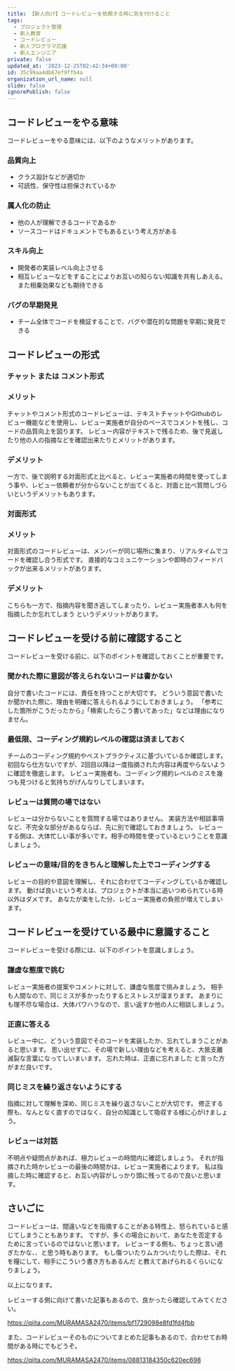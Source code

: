 ```yaml
---
title: 【新人向け】コードレビューを依頼する時に気を付けること
tags:
  - プロジェクト管理
  - 新人教育
  - コードレビュー
  - 新人プログラマ応援
  - 新人エンジニア
private: false
updated_at: '2023-12-25T02:42:34+09:00'
id: 35c99aa4db67ef9ffb4a
organization_url_name: null
slide: false
ignorePublish: false
---
```


## コードレビューをやる意味

コードレビューをやる意味には、以下のようなメリットがあります。

### 品質向上
- クラス設計などが適切か
- 可読性、保守性は担保されているか

### 属人化の防止
- 他の人が理解できるコードであるか
- ソースコードはドキュメントでもあるという考え方がある

### スキル向上
- 開発者の実装レベル向上させる
- 相互レビューなどをすることによりお互いの知らない知識を共有しあえる。また相乗効果なども期待できる

### バグの早期発見
- チーム全体でコードを検証することで、バグや潜在的な問題を早期に発見できる

## コードレビューの形式

### チャット または コメント形式

### メリット

チャットやコメント形式のコードレビューは、テキストチャットやGithubのレビュー機能などを使用し、レビュー実施者が自分のペースでコメントを残し、コードの品質向上を図ります。
レビュー内容がテキストで残るため、後で見返したり他の人の指摘などを確認出来たりとメリットがあります。

### デメリット

一方で、後で説明する対面形式と比べると、レビュー実施者の時間を使ってしまう事や、レビュー依頼者が分からないことが出てくると、対面と比べ質問しづらいというデメリットもあります。

### 対面形式

### メリット

対面形式のコードレビューは、メンバーが同じ場所に集まり、リアルタイムでコードを確認し合う形式です。
直接的なコミュニケーションや即時のフィードバックが出来るメリットがあります。

### デメリット

こちらも一方で、指摘内容を聞き逃してしまったり、レビュー実施者本人も何を指摘したか忘れてしまう というデメリットがあります。

## コードレビューを受ける前に確認すること

コードレビューを受ける前に、以下のポイントを確認しておくことが重要です。

### 聞かれた際に意図が答えられないコードは書かない

 自分で書いたコードには、責任を持つことが大切です。
 どういう意図で書いたか聞かれた際に、理由を明確に答えられるようにしておきましょう。
 「参考にした箇所がこうだったから」「検索したらこう書いてあった」などは理由になりません。

### 最低限、コーディング規約レベルの確認は済ましておく

 チームのコーディング規約やベストプラクティスに基づいているか確認します。
 初回なら仕方ないですが、2回目以降は一度指摘された内容は再度やらないように確認を徹底します。
 レビュー実施者も、コーディング規約レベルのミスを幾つも見つけると気持ちがげんなりしてしまいます。

### レビューは質問の場ではない

 レビューは分からないことを質問する場ではありません。
 実装方法や相談事項など、不完全な部分があるならば、先に別で確認しておきましょう。
 レビューする側は、大体忙しい事が多いです。相手の時間を使っているということを意識しましょう。

### レビューの意味/目的をきちんと理解した上でコーディングする

 レビューの目的や意図を理解し、それに合わせてコーディングしているか確認します。
 動けば良いという考えは、プロジェクトが本当に追いつめられている時以外はダメです。
 あなたが楽をした分、レビュー実施者の負担が増えてしまいます。

## コードレビューを受けている最中に意識すること

コードレビューを受ける際には、以下のポイントを意識しましょう。

### 謙虚な態度で挑む

 レビュー実施者の提案やコメントに対して、謙虚な態度で挑みましょう。
 相手も人間なので、同じミスが多かったりするとストレスが溜まります。
 あまりにも理不尽な場合は、大体パワハラなので、言い返すか他の人に相談しましょう。

### 正直に答える

 レビュー中に、どういう意図でそのコードを実装したか、忘れてしまうことがあると思います。
 思い出せずに、その場で新しい理由などを考えると、大抵支離滅裂な言葉になってしいまいます。
 忘れた時は、正直に忘れました と言った方がまだ良いです。

### 同じミスを繰り返さないようにする

 指摘に対して理解を深め、同じミスを繰り返さないことが大切です。
 修正する際も、なんとなく直すのではなく、自分の知識として吸収する様に心がけましょう。

### レビューは対話

 不明点や疑問点があれば、極力レビューの時間内に確認しましょう。
 それが指摘された時かレビューの最後の時間かは、レビュー実施者によります。
 私は指摘した時に確認すると、お互い内容がしっかり頭に残ってるので良いと思います。

## さいごに

コードレビューは、間違いなどを指摘することがある特性上、怒られていると感じてしまうこともあります。
ですが、多くの場合において、あなたを否定するために言っているのではないと思います。
レビューする側も、ちょっと言い過ぎたかな、、と思う時もあります。
もし傷ついたりムカついたりした際は、それを糧にして、相手にこういう書き方もあるんだ と教えてあげられるくらいになりましょう。

以上になります。


レビューする側に向けて書いた記事もあるので、良かったら確認してみてください。

https://qiita.com/MURAMASA2470/items/bf1729098e8fd1fd4fbb


また、コードレビューそのものについてまとめた記事もあるので、合わせてお時間がある時にでもどうぞ。

https://qiita.com/MURAMASA2470/items/08813184350c620ec698